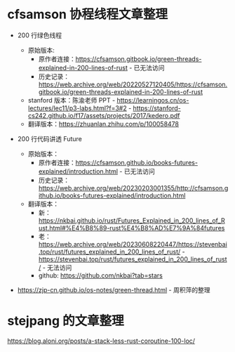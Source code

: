 # cfsamson 协程线程文章整理

- 200 行绿色线程
  - 原始版本: 
    - 原作者连接：https://cfsamson.gitbook.io/green-threads-explained-in-200-lines-of-rust - 已无法访问
    - 历史记录：https://web.archive.org/web/20220527120405/https://cfsamson.gitbook.io/green-threads-explained-in-200-lines-of-rust
  - stanford 版本：陈渝老师 PPT - https://learningos.cn/os-lectures/lec11/p3-labs.html?f=3#2 - https://stanford-cs242.github.io/f17/assets/projects/2017/kedero.pdf
  - 翻译版本：https://zhuanlan.zhihu.com/p/100058478
- 200 行代码讲透 Future
  - 原始版本：
    - 原作者连接：https://cfsamson.github.io/books-futures-explained/introduction.html - 已无法访问
    - 历史记录：https://web.archive.org/web/20230203001355/http://cfsamson.github.io/books-futures-explained/introduction.html
  - 翻译版本：
    - 新：https://nkbai.github.io/rust/Futures_Explained_in_200_lines_of_Rust.html#%E4%B8%89-rust%E4%B8%AD%E7%9A%84futures
    - 老：https://web.archive.org/web/20230608220447/https://stevenbai.top/rust/futures_explained_in_200_lines_of_rust/ - https://stevenbai.top/rust/futures_explained_in_200_lines_of_rust/ - 无法访问
    - github: https://github.com/nkbai?tab=stars
    
- https://zjp-cn.github.io/os-notes/green-thread.html - 周积萍的整理

# stejpang 的文章整理


https://blog.aloni.org/posts/a-stack-less-rust-coroutine-100-loc/
